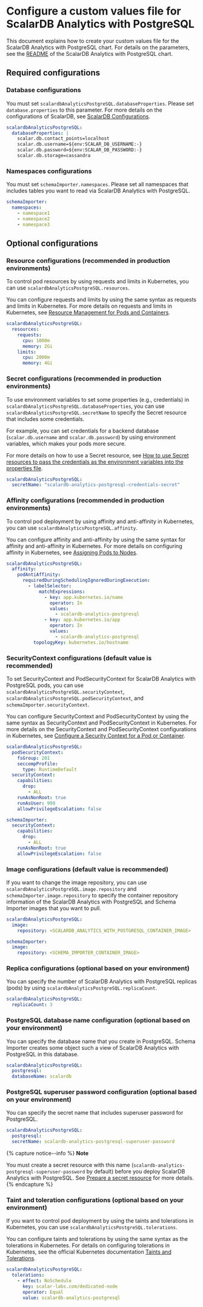 # Configure a custom values file for ScalarDB Analytics with PostgreSQL

This document explains how to create your custom values file for the ScalarDB Analytics with PostgreSQL chart. For details on the parameters, see the [README](https://github.com/scalar-labs/helm-charts/blob/main/charts/scalardb-analytics-postgresql/README.md) of the ScalarDB Analytics with PostgreSQL chart.

## Required configurations

### Database configurations

You must set `scalardbAnalyticsPostgreSQL.databaseProperties`. Please set `database.properties` to this parameter. For more details on the configurations of ScalarDB, see [ScalarDB Configurations](https://github.com/scalar-labs/scalardb/blob/master/docs/configurations.md).

```yaml
scalardbAnalyticsPostgreSQL:
  databaseProperties: |
    scalar.db.contact_points=localhost
    scalar.db.username=${env:SCALAR_DB_USERNAME:-}
    scalar.db.password=${env:SCALAR_DB_PASSWORD:-}
    scalar.db.storage=cassandra
```

### Namespaces configurations

You must set `schemaImporter.namespaces`. Please set all namespaces that includes tables you want to read via ScalarDB Analytics with PostgreSQL.

```yaml
schemaImporter:
  namespaces:
    - namespace1
    - namespace2
    - namespace3
```

## Optional configurations

### Resource configurations (recommended in production environments)

To control pod resources by using requests and limits in Kubernetes, you can use `scalardbAnalyticsPostgreSQL.resources`.

You can configure requests and limits by using the same syntax as requests and limits in Kubernetes. For more details on requests and limits in Kubernetes, see [Resource Management for Pods and Containers](https://kubernetes.io/docs/concepts/configuration/manage-resources-containers/).

```yaml
scalardbAnalyticsPostgreSQL:
  resources:
    requests:
      cpu: 1000m
      memory: 2Gi
    limits:
      cpu: 2000m
      memory: 4Gi
```

### Secret configurations (recommended in production environments)

To use environment variables to set some properties (e.g., credentials) in `scalardbAnalyticsPostgreSQL.databaseProperties`, you can use `scalardbAnalyticsPostgreSQL.secretName` to specify the Secret resource that includes some credentials.

For example, you can set credentials for a backend database (`scalar.db.username` and `scalar.db.password`) by using environment variables, which makes your pods more secure.

For more details on how to use a Secret resource, see [How to use Secret resources to pass the credentials as the environment variables into the properties file](./use-secret-for-credentials.md).

```yaml
scalardbAnalyticsPostgreSQL:
  secretName: "scalardb-analytics-postgresql-credentials-secret"
```

### Affinity configurations (recommended in production environments)

To control pod deployment by using affinity and anti-affinity in Kubernetes, you can use `scalardbAnalyticsPostgreSQL.affinity`.

You can configure affinity and anti-affinity by using the same syntax for affinity and anti-affinity in Kubernetes. For more details on configuring affinity in Kubernetes, see [Assigning Pods to Nodes](https://kubernetes.io/docs/concepts/scheduling-eviction/assign-pod-node/).

```yaml
scalardbAnalyticsPostgreSQL:
  affinity:
    podAntiAffinity:
      requiredDuringSchedulingIgnoredDuringExecution:
        - labelSelector:
            matchExpressions:
              - key: app.kubernetes.io/name
                operator: In
                values:
                  - scalardb-analytics-postgresql
              - key: app.kubernetes.io/app
                operator: In
                values:
                  - scalardb-analytics-postgresql
          topologyKey: kubernetes.io/hostname
```

### SecurityContext configurations (default value is recommended)

To set SecurityContext and PodSecurityContext for ScalarDB Analytics with PostgreSQL pods, you can use `scalardbAnalyticsPostgreSQL.securityContext`, `scalardbAnalyticsPostgreSQL.podSecurityContext`, and `schemaImporter.securityContext`.

You can configure SecurityContext and PodSecurityContext by using the same syntax as SecurityContext and PodSecurityContext in Kubernetes. For more details on the SecurityContext and PodSecurityContext configurations in Kubernetes, see [Configure a Security Context for a Pod or Container](https://kubernetes.io/docs/tasks/configure-pod-container/security-context/).

```yaml
scalardbAnalyticsPostgreSQL:
  podSecurityContext:
    fsGroup: 201
    seccompProfile:
      type: RuntimeDefault
  securityContext:
    capabilities:
      drop:
        - ALL
    runAsNonRoot: true
    runAsUser: 999
    allowPrivilegeEscalation: false

schemaImporter:
  securityContext:
    capabilities:
      drop:
        - ALL
    runAsNonRoot: true
    allowPrivilegeEscalation: false
```

### Image configurations (default value is recommended)

If you want to change the image repository, you can use `scalardbAnalyticsPostgreSQL.image.repository` and `schemaImporter.image.repository` to specify the container repository information of the ScalarDB Analytics with PostgreSQL and Schema Importer images that you want to pull.

```yaml
scalardbAnalyticsPostgreSQL:
  image:
    repository: <SCALARDB_ANALYTICS_WITH_POSTGRESQL_CONTAINER_IMAGE>

schemaImporter:
  image:
    repository: <SCHEMA_IMPORTER_CONTAINER_IMAGE>
```

### Replica configurations (optional based on your environment)

You can specify the number of ScalarDB Analytics with PostgreSQL replicas (pods) by using `scalardbAnalyticsPostgreSQL.replicaCount`.

```yaml
scalardbAnalyticsPostgreSQL:
  replicaCount: 3
```

### PostgreSQL database name configuration (optional based on your environment)

You can specify the database name that you create in PostgreSQL. Schema Importer creates some object such a view of ScalarDB Analytics with PostgreSQL in this database.

```yaml
scalardbAnalyticsPostgreSQL:
  postgresql:
  databaseName: scalardb
```

### PostgreSQL superuser password configuration (optional based on your environment)

You can specify the secret name that includes superuser password for PostgreSQL.

```yaml
scalardbAnalyticsPostgreSQL:
  postgresql:
  secretName: scalardb-analytics-postgresql-superuser-password
```

{% capture notice--info %}
**Note**

You must create a secret resource with this name (`scalardb-analytics-postgresql-superuser-password` by default) before you deploy ScalarDB Analytics with PostgreSQL. See [Prepare a secret resource](./how-to-deploy-scalardb-analytics-postgresql.md#prepare-a-secret-resource) for more details.
{% endcapture %}

### Taint and toleration configurations (optional based on your environment)

If you want to control pod deployment by using the taints and tolerations in Kubernetes, you can use `scalardbAnalyticsPostgreSQL.tolerations`.

You can configure taints and tolerations by using the same syntax as the tolerations in Kubernetes. For details on configuring tolerations in Kubernetes, see the official Kubernetes documentation [Taints and Tolerations](https://kubernetes.io/docs/concepts/scheduling-eviction/taint-and-toleration/).

```yaml
scalardbAnalyticsPostgreSQL:
  tolerations:
    - effect: NoSchedule
      key: scalar-labs.com/dedicated-node
      operator: Equal
      value: scalardb-analytics-postgresql
```
